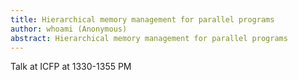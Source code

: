 ```yaml
---
title: Hierarchical memory management for parallel programs
author: whoami (Anonymous)
abstract: Hierarchical memory management for parallel programs
---
```


Talk at ICFP at 1330-1355 PM
